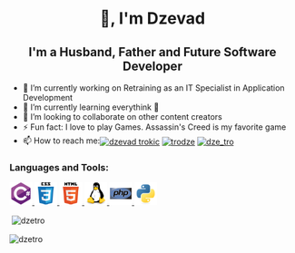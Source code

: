 ### <h1 align="center"> 👋, I'm Dzevad </h1>
## <h2 align="center"> I'm a Husband, Father and Future Software Developer </h2>
- 🔭 I’m currently working on Retraining as an IT Specialist in Application Development 
- 🌱 I’m currently learning everythink 🤣
- 👯 I’m looking to collaborate on other content creators
- ⚡ Fun fact: I love to play Games. Assassin's Creed is my favorite game
- 📫 How to reach me:<a href="https://www.linkedin.com/in/dzevad-trokic-606ba4194/" target="blank"><img align="center" src="https://raw.githubusercontent.com/rahuldkjain/github-profile-readme-generator/master/src/images/icons/Social/linked-in-alt.svg" alt="dzevad trokic" height="30" width="40" /></a>
<a href="https://www.facebook.com/dzevad.trokic" target="blank"><img align="center" src="https://raw.githubusercontent.com/rahuldkjain/github-profile-readme-generator/master/src/images/icons/Social/facebook.svg" alt="trodze" height="30" width="40" /></a>
<a href="https://instagram.com/dze_tro" target="blank"><img align="center" src="https://raw.githubusercontent.com/rahuldkjain/github-profile-readme-generator/master/src/images/icons/Social/instagram.svg" alt="dze_tro" height="30" width="40" /></a>
</p>

<h3 align="left">Languages and Tools:</h3>
<p align="left"> <a href="https://www.w3schools.com/cs/" target="_blank" rel="noreferrer"> <img src="https://raw.githubusercontent.com/devicons/devicon/master/icons/csharp/csharp-original.svg" alt="csharp" width="40" height="40"/> </a> <a href="https://www.w3schools.com/css/" target="_blank" rel="noreferrer"> <img src="https://raw.githubusercontent.com/devicons/devicon/master/icons/css3/css3-original-wordmark.svg" alt="css3" width="40" height="40"/> </a> <a href="https://www.w3.org/html/" target="_blank" rel="noreferrer"> <img src="https://raw.githubusercontent.com/devicons/devicon/master/icons/html5/html5-original-wordmark.svg" alt="html5" width="40" height="40"/> </a> <a href="https://www.linux.org/" target="_blank" rel="noreferrer"> <img src="https://raw.githubusercontent.com/devicons/devicon/master/icons/linux/linux-original.svg" alt="linux" width="40" height="40"/> </a> <a href="https://www.php.net" target="_blank" rel="noreferrer"> <img src="https://raw.githubusercontent.com/devicons/devicon/master/icons/php/php-original.svg" alt="php" width="40" height="40"/> </a> <a href="https://www.python.org" target="_blank" rel="noreferrer"> <img src="https://raw.githubusercontent.com/devicons/devicon/master/icons/python/python-original.svg" alt="python" width="40" height="40"/> </a> </p>


<p>&nbsp;<img align="center" src="https://github-readme-stats.vercel.app/api?username=dzetro&show_icons=true&locale=en" alt="dzetro" /></p>

<p><img align="center" src="https://github-readme-streak-stats.herokuapp.com/?user=dzetro&" alt="dzetro" /></p>
